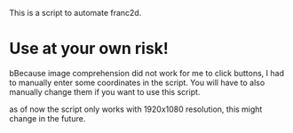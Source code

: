 This is a script to automate franc2d.

# Use at your own risk!

bBecause image comprehension did not work for me to click buttons, I had to manually enter some coordinates in the script. 
You will have to also manually change them if you want to use this script.

as of now the script only works with 1920x1080 resolution, this might change in the future.
